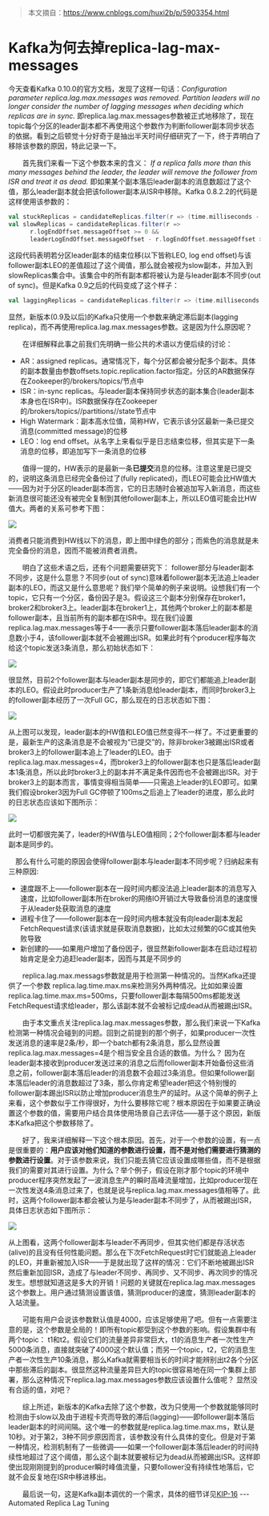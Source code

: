 > 本文摘自：https://www.cnblogs.com/huxi2b/p/5903354.html

# Kafka为何去掉replica-lag-max-messages

今天查看Kafka 0.10.0的官方文档，发现了这样一句话：*Configuration parameter replica.lag.max.messages was removed. Partition leaders will no longer consider the number of lagging messages when deciding which replicas are in sync.* 即replica.lag.max.messages参数被正式地移除了，现在topic每个分区的leader副本都不再使用这个参数作为判断follower副本同步状态的依据。看到之后顿觉十分好奇于是抽出半天时间仔细研究了一下，终于弄明白了移除该参数的原因，特此记录一下。

　　首先我们来看一下这个参数本来的含义： *If a replica falls more than this many messages behind the leader, the leader will remove the follower from ISR and treat it as dead.* 即如果某个副本落后leader副本的消息数超过了这个值，那么leader副本就会把该follower副本从ISR中移除。Kafka 0.8.2.2的代码是这样使用该参数的：

````scala
val stuckReplicas = candidateReplicas.filter(r => (time.milliseconds - r.logEndOffsetUpdateTimeMs) > keepInSyncTimeMs)
val slowReplicas = candidateReplicas.filter(r =>
      r.logEndOffset.messageOffset >= 0 &&
      leaderLogEndOffset.messageOffset - r.logEndOffset.messageOffset > keepInSyncMessages)  // keepInSyncMessages即replica.lag.max.messages的值

````

这段代码表明若分区leader副本的结束位移(以下皆称LEO, log end offset)与该follower副本LEO的差值超过了这个阈值，那么就会被视为slow副本，并加入到slowReplicas集合中。该集合中的所有副本都将被认为是与leader副本不同步(out of sync)。但是Kafka 0.9之后的代码变成了这个样子：

````scala
val laggingReplicas = candidateReplicas.filter(r => (time.milliseconds - r.lastCaughtUpTimeMs) > maxLagMs)
````

显然，新版本(0.9及以后)的Kafka只使用一个参数来确定滞后副本(lagging replica)，而不再使用replica.lag.max.messages参数。这是因为什么原因呢？

　　在详细解释此事之前我们先明确一些公共的术语以方便后续的讨论：

- AR：assigned replicas。通常情况下，每个分区都会被分配多个副本。具体的副本数量由参数offsets.topic.replication.factor指定。分区的AR数据保存在Zookeeper的/brokers/topics/<topic>节点中
- ISR：in-sync replicas。与leader副本保持同步状态的副本集合(leader副本本身也在ISR中)。ISR数据保存在Zookeeper的/brokers/topics/<topic>/partitions/<partitionId>/state节点中
- High Watermark：副本高水位值，简称HW，它表示该分区最新一条已提交消息(committed message)的位移
- LEO：log end offset。从名字上来看似乎是日志结束位移，但其实是下一条消息的位移，即追加写下一条消息的位移

　　值得一提的，HW表示的是最新一条**已提交**消息的位移。注意这里是已提交的，说明这条消息已经完全备份过了(fully replicated)，而LEO可能会比HW值大——因为对于分区的leader副本而言，它的日志随时会被追加写入新消息，而这些新消息很可能还没有被完全复制到其他follower副本上，所以LEO值可能会比HW值大。两者的关系可参考下图：

![](./img/replicalagmaxmessages/1.png)

消费者只能消费到HW线以下的消息，即上图中绿色的部分；而紫色的消息就是未完全备份的消息，因而不能被消费者消费。

　　明白了这些术语之后，还有个问题需要研究下： follower部分与leader副本不同步，这是什么意思？不同步(out of sync)意味着follower副本无法追上leader副本的LEO，而这又是什么意思呢？我们举个简单的例子来说明。设想我们有一个topic，它只有一个分区，备份因子是3。假设这三个副本分别保存在broker1，broker2和broker3上。leader副本在broker1上，其他两个broker上的副本都是follower副本，且当前所有的副本都在ISR中。现在我们设置replica.lag.max.messages等于4——表示只要follower副本落后leader副本的消息数小于4，该follower副本就不会被踢出ISR。如果此时有个producer程序每次给这个topic发送3条消息，那么初始状态如下：

![](./img/replicalagmaxmessages/2.png)

很显然，目前2个follower副本与leader副本是同步的，即它们都能追上leader副本的LEO。假设此时producer生产了1条新消息给leader副本，而同时broker3上的follower副本经历了一次Full GC，那么现在的日志状态如下图：

![](./img/replicalagmaxmessages/3.png)

从上图可以发现，leader副本的HW值和LEO值已然变得不一样了。不过更重要的是，最新生产的这条消息是不会被视为“已提交”的，除非broker3被踢出ISR或者broker3上的follower副本追上了leader的LEO。由于replica.lag.max.messages=4，而broker3上的follower副本也只是落后leader副本1条消息，所以此时broker3上的副本并不满足条件因而也不会被踢出ISR。对于broker3上的副本而言，事情变得相当简单——只需追上leader的LEO即可。如果我们假设broker3因为Full GC停顿了100ms之后追上了leader的进度，那么此时的日志状态应该如下图所示：

![](./img/replicalagmaxmessages/4.png)

此时一切都很完美了，leader的HW值与LEO值相同；2个follower副本都与leader副本是同步的。

 　那么有什么可能的原因会使得follower副本与leader副本不同步呢？归纳起来有三种原因:

- 速度跟不上——follower副本在一段时间内都没法追上leader副本的消息写入速度，比如follower副本所在broker的网络IO开销过大导致备份消息的速度慢于从leader处获取消息的速度
- 进程卡住了——follower副本在一段时间内根本就没有向leader副本发起FetchRequest请求(该请求就是获取消息数据)，比如太过频繁的GC或其他失败导致
- 新创建的——如果用户增加了备份因子，很显然新follower副本在启动过程初始肯定是全力追赶leader副本，因而与其是不同步的

　　replica.lag.max.messags参数就是用于检测第一种情况的。当然Kafka还提供了一个参数 replica.lag.time.max.ms来检测另外两种情况。比如如果设置 replica.lag.time.max.ms=500ms，只要follower副本每隔500ms都能发送FetchRequest请求给leader，那么该副本就不会被标记成dead从而被踢出ISR。

　　由于本文重点关注replica.lag.max.messages参数，那么我们来说一下Kafka检测第一种情况会碰到的问题。回到之前提到的那个例子，如果producer一次性发送消息的速率是2条/秒，即一个batch都有2条消息，那么显然设置replica.lag.max.messages=4是个相当安全且合适的数值。为什么？ 因为在leader副本接收到producer发送过来的消息之后而follower副本开始备份这些消息之前，follower副本落后leader的消息数不会超过3条消息。但如果follower副本落后leader的消息数超过了3条，那么你肯定希望leader把这个特别慢的follower副本踢出ISR以防止增加producer消息生产的延时。从这个简单的例子上来看，这个参数似乎工作得很好，为什么要移除它呢？根本原因在于如果要正确设置这个参数的值，需要用户结合具体使用场景自己去评估——基于这个原因，新版本Kafka把这个参数移除了。

　　好了，我来详细解释一下这个根本原因。首先，对于一个参数的设置，有一点是很重要的：**用户应该对他们知道的参数进行设置，而不是对他们需要进行猜测的参数进行设置**。对于该参数来说，我们只能去猜它应该设置成哪些值，而不是根据我们的需要对其进行设置。为什么？举个例子，假设在刚才那个topic的环境中producer程序突然发起了一波消息生产的瞬时高峰流量增加，比如producer现在一次性发送4条消息过来了，也就是说与replica.lag.max.messages值相等了。此时，这两个follower副本都会被认为是与leader副本不同步了，从而被踢出ISR，具体日志状态如下图所示：

![](./img/replicalagmaxmessages/5.png)

从上图看，这两个follower副本与leader不再同步，但其实他们都是存活状态(alive)的且没有任何性能问题。那么在下次FetchRequest时它们就能追上leader的LEO，并重新被加入ISR——于是就出现了这样的情况：它们不断地被踢出ISR然后重新加回ISR，造成了与leader不同步、再同步、又不同步、再次同步的情况发生。想想就知道这是多大的开销！问题的关键就在replica.lag.max.messages这个参数上。用户通过猜测设置该值，猜测producer的速度，猜测leader副本的入站流量。

　　可能有用户会说该参数默认值是4000，应该足够使用了吧。但有一点需要注意的是，这个参数是全局的！即所有topic都受到这个参数的影响。假设集群中有两个topic： t1和t2。假设它们的流量差异非常巨大，t1的消息生产者一次性生产5000条消息，直接就突破了4000这个默认值；而另一个topic，t2，它的消息生产者一次性生产10条消息，那么Kafka就需要相当长的时间才能辨别出t2各个分区中那些滞后的副本。很显然这种流量差异巨大的topic很容易地在同一个集群上部署，那么这种情况下replica.lag.max.messages参数应该设置什么值呢？ 显然没有合适的值，对吧？

　　综上所述，新版本的Kafka去除了这个参数，改为只使用一个参数就能够同时检测由于slow以及由于进程卡壳而导致的滞后(lagging)——即follower副本落后leader副本的时间间隔。这个唯一的参数就是replica.lag.time.max.ms，默认是10秒。对于第2，3种不同步原因而言，该参数没有什么具体的变化。但是对于第一种情况，检测机制有了一些微调——如果一个follower副本落后leader的时间持续性地超过了这个阈值，那么这个副本就要被标记为dead从而被踢出ISR。这样即使出现刚刚提到的producer瞬时峰值流量，只要follower没有持续性地落后，它就不会反复地在ISR中移进移出。

　　最后说一句，这是Kafka副本调优的一个需求，具体的细节详见[KIP-16](https://cwiki.apache.org/confluence/display/KAFKA/KIP-16+-+Automated+Replica+Lag+Tuning) --- Automated Replica Lag Tuning 